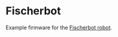 Fischerbot
==========

Example firmware for the [Fischerbot robot](http://www.grappendorf.net/robotics/fischerbot).

